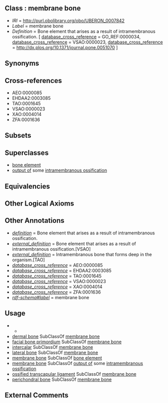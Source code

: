 
## Class : membrane bone

 * *IRI* = http://purl.obolibrary.org/obo/UBERON_0007842
 * *Label* = membrane bone
 * *Definition* = Bone element that arises as a result of intramembranous ossification. [ [database_cross_reference](../../ef/oboInOwl#hasDbXref.md) = GO_REF:0000034, [database_cross_reference](../../ef/oboInOwl#hasDbXref.md) = VSAO:0000023, [database_cross_reference](../../ef/oboInOwl#hasDbXref.md) = http://dx.plos.org/10.1371/journal.pone.0051070 ]

## Synonyms


## Cross-references

 * AEO:0000085
 * EHDAA2:0003085
 * TAO:0001645
 * VSAO:0000023
 * XAO:0004014
 * ZFA:0001636

## Subsets


## Superclasses

 * [bone element](../../UBERON/74/UBERON_0001474.md)
 * [output of](../../RO/53/RO_0002353.md) some [intramembranous ossification](../../GO/57/GO_0001957.md)

## Equivalencies


## Other Logical Axioms


## Other Annotations

 * *[definition](../../IAO/15/IAO_0000115.md)* = Bone element that arises as a result of intramembranous ossification.
 * *[external_definition](../../UBPROP/01/UBPROP_0000001.md)* = Bone element that arises as a result of intramembranous ossification.[VSAO]
 * *[external_definition](../../UBPROP/01/UBPROP_0000001.md)* = Intramembranous bone that forms deep in the organism.[TAO]
 * *[database_cross_reference](../../ef/oboInOwl#hasDbXref.md)* = AEO:0000085
 * *[database_cross_reference](../../ef/oboInOwl#hasDbXref.md)* = EHDAA2:0003085
 * *[database_cross_reference](../../ef/oboInOwl#hasDbXref.md)* = TAO:0001645
 * *[database_cross_reference](../../ef/oboInOwl#hasDbXref.md)* = VSAO:0000023
 * *[database_cross_reference](../../ef/oboInOwl#hasDbXref.md)* = XAO:0004014
 * *[database_cross_reference](../../ef/oboInOwl#hasDbXref.md)* = ZFA:0001636
 * *[rdf-schema#label](../../el/rdf-schema#label.md)* = membrane bone

## Usage

 * -
 * [dermal bone](../../UBERON/07/UBERON_0008907.md) SubClassOf [membrane bone](../../UBERON/42/UBERON_0007842.md)
 * [facial bone primordium](../../UBERON/31/UBERON_0006231.md) SubClassOf [membrane bone](../../UBERON/42/UBERON_0007842.md)
 * [intercalar](../../UBERON/74/UBERON_2000474.md) SubClassOf [membrane bone](../../UBERON/42/UBERON_0007842.md)
 * [lateral bone](../../UBERON/91/UBERON_2001991.md) SubClassOf [membrane bone](../../UBERON/42/UBERON_0007842.md)
 * [membrane bone](../../UBERON/42/UBERON_0007842.md) SubClassOf [bone element](../../UBERON/74/UBERON_0001474.md)
 * [membrane bone](../../UBERON/42/UBERON_0007842.md) SubClassOf [output of](../../RO/53/RO_0002353.md) some [intramembranous ossification](../../GO/57/GO_0001957.md)
 * [ossified transcapular ligament](../../UBERON/84/UBERON_2001684.md) SubClassOf [membrane bone](../../UBERON/42/UBERON_0007842.md)
 * [perichondral bone](../../UBERON/13/UBERON_0008913.md) SubClassOf [membrane bone](../../UBERON/42/UBERON_0007842.md)

## External Comments

